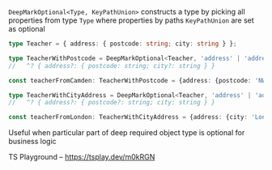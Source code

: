 `DeepMarkOptional<Type, KeyPathUnion>` constructs a type by picking all properties from type `Type` where
  properties by paths `KeyPathUnion` are set as optional

```ts
type Teacher = { address: { postcode: string; city: string } };

type TeacherWithPostcode = DeepMarkOptional<Teacher, 'address' | 'address.city'>;
//   ^? { address?: { postcode: string; city?: string } }

const teacherFromCamden: TeacherWithPostcode = {address: {postcode: 'NW1'}};

type TeacherWithCityAddress = DeepMarkOptional<Teacher, 'address' | 'address.postcode'>;
//   ^? { address?: { postcode?: string; city: string } }

const teacherFromLondon: TeacherWithCityAddress = {address: {city: 'London'}};
```

Useful when particular part of deep required object type is optional for business logic

TS Playground – https://tsplay.dev/m0kRGN
